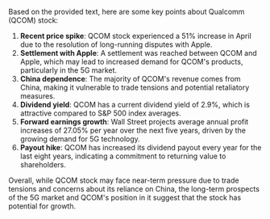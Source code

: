 Based on the provided text, here are some key points about Qualcomm (QCOM) stock:

1. **Recent price spike**: QCOM stock experienced a 51% increase in April due to the resolution of long-running disputes with Apple.
2. **Settlement with Apple**: A settlement was reached between QCOM and Apple, which may lead to increased demand for QCOM's products, particularly in the 5G market.
3. **China dependence**: The majority of QCOM's revenue comes from China, making it vulnerable to trade tensions and potential retaliatory measures.
4. **Dividend yield**: QCOM has a current dividend yield of 2.9%, which is attractive compared to S&P 500 index averages.
5. **Forward earnings growth**: Wall Street projects average annual profit increases of 27.05% per year over the next five years, driven by the growing demand for 5G technology.
6. **Payout hike**: QCOM has increased its dividend payout every year for the last eight years, indicating a commitment to returning value to shareholders.

Overall, while QCOM stock may face near-term pressure due to trade tensions and concerns about its reliance on China, the long-term prospects of the 5G market and QCOM's position in it suggest that the stock has potential for growth.